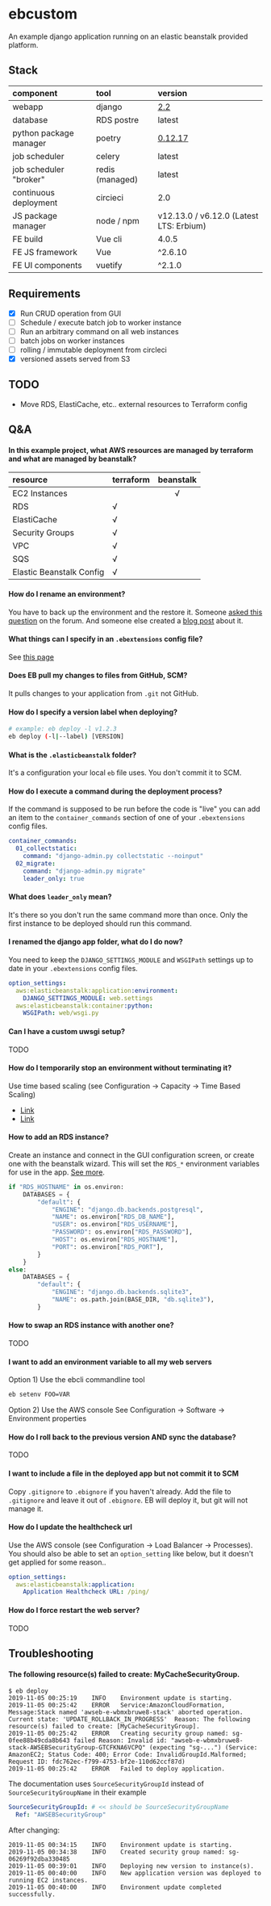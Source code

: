 # ebcustom
An example django application running on an elastic beanstalk provided platform.

## Stack

| component | tool | version |
|:-|:-|:-|
| webapp | django | [2.2](https://docs.djangoproject.com/en/2.2/) |
| database | RDS postre | latest |
| python package manager | poetry | [0.12.17](https://github.com/sdispater/poetry/releases/tag/0.12.17) |
| job scheduler | celery | latest |
| job scheduler "broker" | redis (managed) | latest |
| continuous deployment | circieci | 2.0 |
| JS package manager | node / npm | v12.13.0 / v6.12.0 (Latest LTS: Erbium) |
| FE build | Vue cli | 4.0.5 |
| FE JS framework | Vue | ^2.6.10 |
| FE UI components | vuetify | ^2.1.0 |

## Requirements
- [x] Run CRUD operation from GUI
- [ ] Schedule / execute batch job to worker instance
- [ ] Run an arbitrary command on all web instances
- [ ] batch jobs on worker instances
- [ ] rolling / immutable deployment from circleci
- [x] versioned assets served from S3

## TODO
- Move RDS, ElastiCache, etc.. external resources to Terraform config

## Q&A

#### In this example project, what AWS resources are managed by terraform and what are managed by beanstalk?
| resource                 | terraform | beanstalk |
|:-------------------------|:----------|:---------:|
| EC2 Instances            |           |     √     |
| RDS                      |     √     |           |
| ElastiCache              |     √     |           |
| Security Groups          |     √     |           |
| VPC                      |     √     |           |
| SQS                      |     √     |           |
| Elastic Beanstalk Config |     √     |           |

#### How do I rename an environment?
You have to back up the environment and the restore it. Someone [asked this question](https://forums.aws.amazon.com/thread.jspa?threadID=151978) on the forum. And someone else created a [blog post](http://pminkov.github.io/blog/how-to-shut-down-and-restore-an-elastic-beanstalk-environment.html) about it.

#### What things can I specify in an `.ebextensions` config file?
See [this page](https://docs.aws.amazon.com/elasticbeanstalk/latest/dg/customize-containers-ec2.html)

#### Does EB pull my changes to files from GitHub, SCM?
It pulls changes to your application from `.git` not GitHub.

#### How do I specify a version label when deploying?
```bash
# example: eb deploy -l v1.2.3
eb deploy (-l|--label) [VERSION]
```
#### What is the `.elasticbeanstalk` folder?
It's a configuration your local `eb` file uses. You don't commit it to SCM.

#### How do I execute a command during the deployment process?
If the command is supposed to be run before the code is "live" you can add an item to the `container_commands` section of one of your `.ebextensions` config files.
```yaml
container_commands:
  01_collectstatic:
    command: "django-admin.py collectstatic --noinput"
  02_migrate:
    command: "django-admin.py migrate"
    leader_only: true
```

#### What does `leader_only` mean?
It's there so you don't run the same command more than once. Only the first instance to be deployed should run this command.

#### I renamed the django app folder, what do I do now?
You need to keep the `DJANGO_SETTINGS_MODULE` and `WSGIPath` settings up to date in your `.ebextensions` config files.
```yaml
option_settings:
  aws:elasticbeanstalk:application:environment:
    DJANGO_SETTINGS_MODULE: web.settings
  aws:elasticbeanstalk:container:python:
    WSGIPath: web/wsgi.py
```

#### Can I have a custom uwsgi setup?
TODO

#### How do I temporarily stop an environment without terminating it?
Use time based scaling (see Configuration -> Capacity -> Time Based Scaling)
- [Link](https://jun711.github.io/aws/how-to-pause-or-stop-elastic-beanstalk-environment-from-running/#:~:text=There%20is%20no%20straightforward%20way,pay%20when%20you%20use%20it.)
- [Link](https://hackernoon.com/how-to-save-on-aws-elastic-beanstalk-ec2-machines-by-putting-them-to-sleep-d8533aeb610a)

#### How to add an RDS instance?
Create an instance and connect in the GUI configuration screen, or create one with the beanstalk wizard. This will set the `RDS_*` environment variables for use in the app. [See more](https://docs.aws.amazon.com/elasticbeanstalk/latest/dg/create-deploy-python-rds.html).
```python
if "RDS_HOSTNAME" in os.environ:
    DATABASES = {
        "default": {
            "ENGINE": "django.db.backends.postgresql",
            "NAME": os.environ["RDS_DB_NAME"],
            "USER": os.environ["RDS_USERNAME"],
            "PASSWORD": os.environ["RDS_PASSWORD"],
            "HOST": os.environ["RDS_HOSTNAME"],
            "PORT": os.environ["RDS_PORT"],
        }
    }
else:
    DATABASES = {
        "default": {
            "ENGINE": "django.db.backends.sqlite3",
            "NAME": os.path.join(BASE_DIR, "db.sqlite3"),
        }
```

#### How to swap an RDS instance with another one?
TODO

#### I want to add an environment variable to all my web servers
Option 1) Use the ebcli commandline tool
```sh
eb setenv FOO=VAR
```
Option 2) Use the AWS console
See Configuration -> Software -> Environment properties

#### How do I roll back to the previous version AND sync the database?
TODO

#### I want to include a file in the deployed app but not commit it to SCM
Copy `.gitignore` to `.ebignore` if you haven't already. Add the file to `.gitignore` and leave it out of `.ebignore`. EB will deploy it, but git will not manage it.

#### How do I update the healthcheck url
Use the AWS console (see Configuration -> Load Balancer -> Processes). You should also be able to set an `option_setting` like below, but it doesn't get applied for some reason..
```yaml
option_settings:
  aws:elasticbeanstalk:application:
    Application Healthcheck URL: /ping/
```

#### How do I force restart the web server?
TODO


## Troubleshooting
#### The following resource(s) failed to create: MyCacheSecurityGroup.
```
$ eb deploy
2019-11-05 00:25:19    INFO    Environment update is starting.      
2019-11-05 00:25:42    ERROR   Service:AmazonCloudFormation, Message:Stack named 'awseb-e-wbmxbruwe8-stack' aborted operation. Current state: 'UPDATE_ROLLBACK_IN_PROGRESS'  Reason: The following resource(s) failed to create: [MyCacheSecurityGroup]. 
2019-11-05 00:25:42    ERROR   Creating security group named: sg-0fee88b49cda8b643 failed Reason: Invalid id: "awseb-e-wbmxbruwe8-stack-AWSEBSecurityGroup-GTCFKNA6VCPQ" (expecting "sg-...") (Service: AmazonEC2; Status Code: 400; Error Code: InvalidGroupId.Malformed; Request ID: fdc762ec-f799-4753-bf2e-110d62ccf87d)
2019-11-05 00:25:42    ERROR   Failed to deploy application. 
```
The documentation uses `SourceSecurityGroupId` instead of `SourceSecurityGroupName` in their example
```yaml
SourceSecurityGroupId: # << should be SourceSecurityGroupName
  Ref: "AWSEBSecurityGroup"
```
After changing:
```
2019-11-05 00:34:15    INFO    Environment update is starting.      
2019-11-05 00:34:38    INFO    Created security group named: sg-06269f92dba330485
2019-11-05 00:39:01    INFO    Deploying new version to instance(s).
2019-11-05 00:40:00    INFO    New application version was deployed to running EC2 instances.
2019-11-05 00:40:00    INFO    Environment update completed successfully.
```
